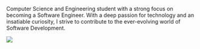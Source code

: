 Computer Science and Engineering student with a strong focus on becoming a Software Engineer. With a deep passion for technology and an insatiable curiosity, I strive to contribute to the ever-evolving world of Software Development.

![](https://raw.githubusercontent.com/vn7n24fzkq/github-profile-summary-cards-example/master/profile-summary-card-output/mashudh-ahmed/3-stats.svg)



